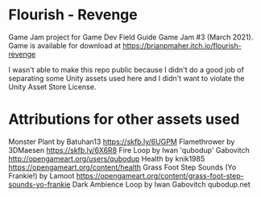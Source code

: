 # Flourish - Revenge

Game Jam project for Game Dev Field Guide Game Jam #3 (March 2021).
Game is available for download at https://brianpmaher.itch.io/flourish-revenge

I wasn't able to make this repo public because I didn't do a good job of separating some Unity assets used here and I didn't want to violate the Unity Asset Store License.

# Attributions for other assets used

Monster Plant by Batuhan13 https://skfb.ly/6UGPM
Flamethrower by 3DMaesen https://skfb.ly/6X6R8
Fire Loop by Iwan 'qubodup' Gabovitch http://opengameart.org/users/qubodup
Health by knik1985 https://opengameart.org/content/health
Grass Foot Step Sounds (Yo Frankie!) by Lamoot https://opengameart.org/content/grass-foot-step-sounds-yo-frankie
Dark Ambience Loop by Iwan Gabovitch qubodup.net
